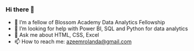 ### Hi there 👋

- 🌱 I’m a fellow of Blossom Academy Data Analytics Fellowship
- 🤔 I’m looking for help with Power BI, SQL and Python for data analytics
- 💬 Ask me about HTML, CSS, Excel
- 📫 How to reach me: azeemrolanda@gmail.com
